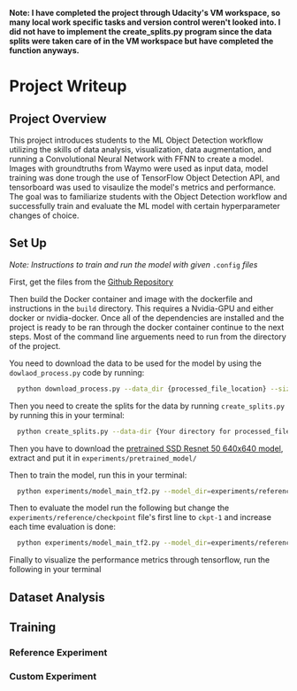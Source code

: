 __Note: I have completed the project through Udacity's VM workspace, so many local work specific tasks and version control weren't looked into. I did not have to implement the create_splits.py program since the data splits were taken care of in the VM workspace but have completed the function anyways.__ 
# Project Writeup

## Project Overview
This project introduces students to the ML Object Detection workflow utilizing the skills of data analysis, visualization, data augmentation, and running a Convolutional Neural Network with FFNN to create a model. Images with groundtruths from Waymo were used as input data, model training was done trough the use of TensorFlow Object Detection API, and tensorboard was used to visaulize the model's metrics and performance. The goal was to familiarize students with the Object Detection workflow and successfully train and evaluate the ML model with certain hyperparameter changes of choice.

## Set Up
*Note: Instructions to train and run the model with given* `.config` *files*

First, get the files from the [Github Repository](https://github.com/RuchitJathania/Object-Detection-in-an-Urban-Environment.git)

Then build the Docker container and image with the dockerfile and instructions in the `build` directory. This requires a Nvidia-GPU and either docker or nvidia-docker. 
Once all of the dependencies are installed and the project is ready to be ran through the docker container continue to the next steps. 
Most of the command line arguements need to run from the directory of the project.

You need to download the data to be used for the model by using the `dowlaod_process.py` code by running:
```bash
  python download_process.py --data_dir {processed_file_location} --size {number of files you want to download}
```
Then you need to create the splits for the data by running `create_splits.py` by running this in your terminal:
```bash
  python create_splits.py --data-dir {Your directory for processed_file_location}
```
Then you have to download the [pretrained SSD Resnet 50 640x640 model](http://download.tensorflow.org/models/object_detection/tf2/20200711/ssd_resnet50_v1_fpn_640x640_coco17_tpu-8.tar.gz), extract and put it in `experiments/pretrained_model/`

Then to train the model, run this in your terminal:
```bash
  python experiments/model_main_tf2.py --model_dir=experiments/reference/ --pipeline_config_path={Path of config file you want to use}
```

Then to evaluate the model run the following but change the `experiments/reference/checkpoint` file's first line to `ckpt-1` and increase each time evaluation is done:
```bash
  python experiments/model_main_tf2.py --model_dir=experiments/reference/ --pipeline_config_path={Path of config file you want to used to train} --checkpoint_dir=experiments/reference/
```

Finally to visualize the performance metrics through tensorflow, run the following in your terminal
## Dataset Analysis

## Training
### Reference Experiment
### Custom Experiment
